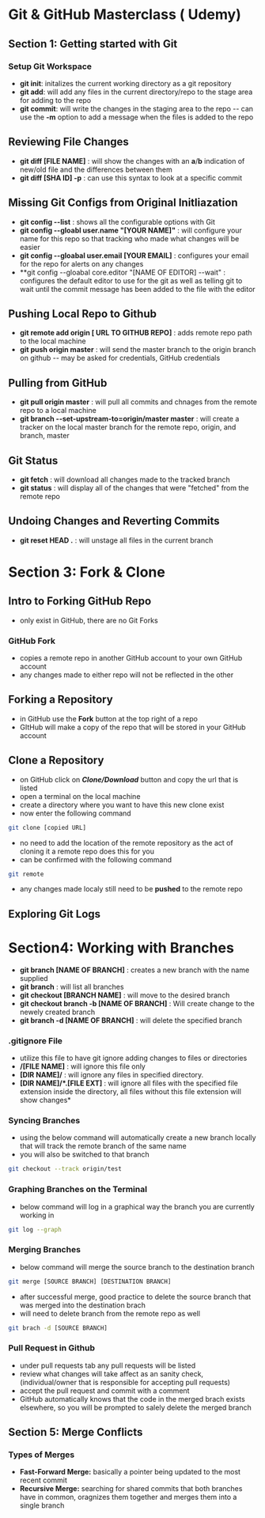 # Git & GitHub Masterclass ( Udemy)

## Section 1: Getting started with Git

### Setup Git Workspace
* **git init**: initalizes the current working directory as a git repository
* **git add**: will add any files in the current directory/repo to the stage area for adding to the repo
* **git commit**: will write the changes in the staging area to the repo
	-- can use the **-m** option to add a message when the files is added to the repo

## Reviewing File Changes	
* **git diff [FILE NAME]** : will show the changes with an **a**/**b** indication of new/old file and the differences between them
* **git diff [SHA ID] -p** : can use this syntax to look at a specific commit

## Missing Git Configs from Original Initliazation
* **git config --list** : shows all the configurable options with Git
* **git config --gloabl user.name "[YOUR NAME]"** : will configure your name for this repo so that tracking who made what changes will be easier
* **git config --gloabal user.email [YOUR EMAIL]** : configures your email for the repo for alerts on any changes
* **git config --gloabal core.editor "[NAME OF EDITOR] --wait" : configures the default editor to use for the git as well as telling git to wait until the commit message has been added to the file with the editor  	

## Pushing Local Repo to Github
* **git remote add origin [ URL TO GITHUB REPO]** : adds remote repo path to the local machine
* **git push origin master** : will send the master branch to the origin branch on github
	-- may be asked for credentials, GitHub credentials

## Pulling from GitHub
* **git pull origin master** : will pull all commits and chnages from the remote repo to a local machine
* **git branch --set-upstream-to=origin/master master** : will create a tracker on the local master branch for the remote repo, origin, and branch, master
	
## Git Status
* **git fetch** : will download all changes made to the tracked branch
* **git status** : will display all of the changes that were "fetched" from the remote repo

## Undoing Changes and Reverting Commits
* **git reset HEAD .** : will unstage all files in the current branch


# Section 3: Fork & Clone
## Intro to Forking GitHub Repo
* only exist in GitHub, there are no Git Forks
### GitHub Fork
* copies a remote repo in another GitHub account to your own GitHub account
* any changes made to either repo will not be reflected in the other

## Forking a Repository
* in GitHub use the **Fork** button at the top right of a repo
* GItHub will make a copy of the repo that will be stored in your GitHub account

## Clone a Repository
* on GitHub click on **_Clone/Download_** button and copy the url that is listed
* open a terminal on the local machine
* create a directory where you want to have this new clone exist
* now enter the following command
```bash
git clone [copied URL]
```
* no need to add the location of the remote repository as the act of cloning it a remote repo does this for you
* can be confirmed with the following command
```bash
git remote
```
* any changes made localy still need to be **pushed** to the remote repo

## Exploring Git Logs

 
# Section4: Working with Branches
* **git branch [NAME OF BRANCH]** : creates a new branch with the name supplied
* **git branch** : will list all branches
* **git checkout [BRANCH NAME]** : will move to the desired branch
* **git checkout branch -b [NAME OF BRANCH]** : Will create change to the newely created branch
* **git branch -d [NAME OF BRANCH]** : will delete the specified branch

### .gitignore File
* utilize this file to have git ignore adding changes to files or directories
* **\/[FILE NAME]** : will ignore this file only
* **[DIR NAME]\/** : will ignore any files in specified directory.
* **[DIR NAME]/\*.[FILE EXT]** : will ignore all files with the specified file extension inside the directory, all files without this file extension will show changes*

### Syncing Branches
* using the below command will automatically create a new branch locally that will track the remote branch of the same name
* you will also be switched to that branch
```bash
git checkout --track origin/test
```
### Graphing Branches on the Terminal
* below command will log in a graphical way the branch you are currently working in
```bash
git log --graph
```

### Merging Branches
* below command will merge the source branch to the destination branch
```bash
git merge [SOURCE BRANCH] [DESTINATION BRANCH]
```
 * after successful merge, good practice to delete the source branch that was merged into the destination brach
 * will need to delete branch from the remote repo as well
 ```bash
 git brach -d [SOURCE BRANCH]
 ```
 
### Pull Request in Github
* under pull requests tab any pull requests will be listed
* review what changes will take affect as an sanity check, (individual/owner that is responsible for accepting pull requests)
* accept the pull request and commit with a comment
* GitHub automatically knows that the code in the merged brach exists elsewhere, so you will be prompted to salely delete the merged branch

## Section 5: Merge Conflicts
### Types of Merges
* **Fast-Forward Merge:** basically a pointer being updated to the most recent commit
* **Recursive Merge:** searching for shared commits that both branches have in common, oragnizes them together and merges them into a single branch












